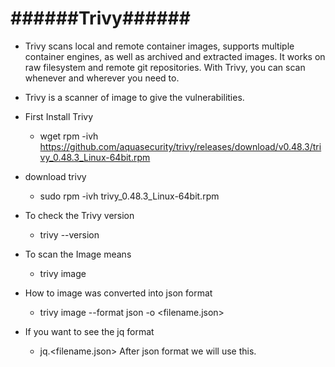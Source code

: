 #                 ######Trivy######

* Trivy scans local and remote container images, supports multiple container engines, as well as archived  and extracted images. It works on raw filesystem and remote git repositories. With Trivy, you can scan whenever and wherever you need to.

* Trivy is a scanner of image to give the vulnerabilities.

* First Install Trivy
    * wget rpm -ivh https://github.com/aquasecurity/trivy/releases/download/v0.48.3/trivy_0.48.3_Linux-64bit.rpm

* download trivy 
    * sudo rpm -ivh trivy_0.48.3_Linux-64bit.rpm

* To check the Trivy version
    * trivy --version

* To scan the Image means 
    * trivy image <Image Name>

* How to image was converted into json format
    * trivy image --format json -o <filename.json><imagename>
    
* If you want to see the jq format
    * jq.<filename.json> After json format we will use this.